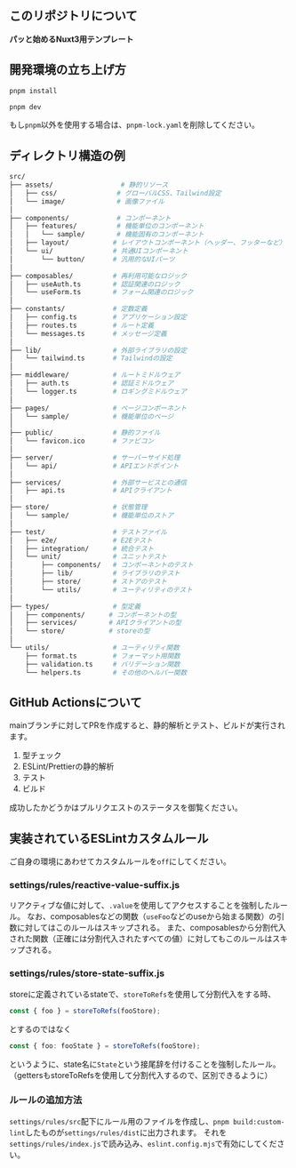 ## このリポジトリについて

**パッと始めるNuxt3用テンプレート**

## 開発環境の立ち上げ方

```bash
pnpm install
```

```bash
pnpm dev
```

もし`pnpm`以外を使用する場合は、`pnpm-lock.yaml`を削除してください。

## ディレクトリ構造の例

```bash
src/
├── assets/                 # 静的リソース
│   ├── css/               # グローバルCSS、Tailwind設定
│   └── image/             # 画像ファイル
│
├── components/            # コンポーネント
│   ├── features/          # 機能単位のコンポーネント
│   │   └── sample/        # 機能固有のコンポーネント
│   ├── layout/           # レイアウトコンポーネント（ヘッダー、フッターなど）
│   └── ui/               # 共通UIコンポーネント
│       └── button/       # 汎用的なUIパーツ
│
├── composables/          # 再利用可能なロジック
│   ├── useAuth.ts        # 認証関連のロジック
│   └── useForm.ts        # フォーム関連のロジック
│
├── constants/            # 定数定義
│   ├── config.ts         # アプリケーション設定
│   ├── routes.ts         # ルート定義
│   └── messages.ts       # メッセージ定義
│
├── lib/                  # 外部ライブラリの設定
│   └── tailwind.ts       # Tailwindの設定
│
├── middleware/           # ルートミドルウェア
│   ├── auth.ts           # 認証ミドルウェア
│   └── logger.ts         # ロギングミドルウェア
│
├── pages/                # ページコンポーネント
│   └── sample/           # 機能単位のページ
│
├── public/               # 静的ファイル
│   └── favicon.ico       # ファビコン
│
├── server/               # サーバーサイド処理
│   └── api/              # APIエンドポイント
│
├── services/             # 外部サービスとの通信
│   ├── api.ts            # APIクライアント
│
├── store/                # 状態管理
│   └── sample/           # 機能単位のストア
│
├── test/                 # テストファイル
│   ├── e2e/              # E2Eテスト
│   ├── integration/      # 統合テスト
│   └── unit/             # ユニットテスト
│       ├── components/   # コンポーネントのテスト
│       ├── lib/          # ライブラリのテスト
│       ├── store/        # ストアのテスト
│       └── utils/        # ユーティリティのテスト
│
├── types/                # 型定義
│   ├── components/      # コンポーネントの型
│   ├── services/        # APIクライアントの型
│   └── store/           # storeの型
│
└── utils/                # ユーティリティ関数
    ├── format.ts         # フォーマット用関数
    ├── validation.ts     # バリデーション関数
    └── helpers.ts        # その他のヘルパー関数
```

## GitHub Actionsについて

mainブランチに対してPRを作成すると、静的解析とテスト、ビルドが実行されます。

1. 型チェック
2. ESLint/Prettierの静的解析
3. テスト
4. ビルド

成功したかどうかはプルリクエストのステータスを御覧ください。

## 実装されているESLintカスタムルール

ご自身の環境にあわせてカスタムルールを`off`にしてください。

### settings/rules/reactive-value-suffix.js

リアクティブな値に対して、`.value`を使用してアクセスすることを強制したルール。
なお、composablesなどの関数（`useFoo`などのuseから始まる関数）の引数に対してはこのルールはスキップされる。
また、composablesから分割代入された関数（正確には分割代入されたすべての値）に対してもこのルールはスキップされる。

### settings/rules/store-state-suffix.js

storeに定義されているstateで、`storeToRefs`を使用して分割代入をする時、

```ts
const { foo } = storeToRefs(fooStore);
```

とするのではなく

```ts
const { foo: fooState } = storeToRefs(fooStore);
```

というように、state名に`State`という接尾辞を付けることを強制したルール。
（gettersもstoreToRefsを使用して分割代入するので、区別できるように）

### ルールの追加方法

`settings/rules/src`配下にルール用のファイルを作成し、`pnpm build:custom-lint`したものが`settings/rules/dist`に出力されます。
それを`settings/rules/index.js`で読み込み、`eslint.config.mjs`で有効にしてください。
